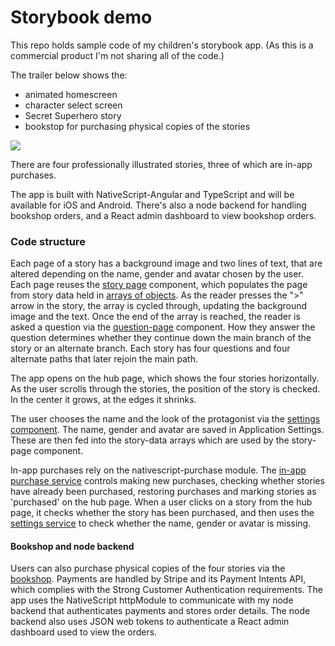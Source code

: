 # Storybook demo

This repo holds sample code of my children's storybook app. (As this is a commercial product I'm not sharing all of the code.)

The trailer below shows the:
* animated homescreen
* character select screen
* Secret Superhero story
* bookstop for purchasing physical copies of the stories

![](trailer.gif)

There are four professionally illustrated stories, three of which are in-app purchases.

The app is built with NativeScript-Angular and TypeScript and will be available for iOS and Android. There's also a node backend for handling bookshop orders, and a React admin dashboard to view bookshop orders.

### Code structure

Each page of a story has a background image and two lines of text, that are altered depending on the name, gender and avatar chosen by the user. Each page reuses the [story page](https://github.com/ckpantelides/storybook-demo/tree/main/storypage) component, which populates the page from story data held in [arrays of objects](https://github.com/ckpantelides/storybook-demo/blob/main/superhero/superhero-main1-data.ts). As the reader presses the ">" arrow in the story, the array is cycled through, updating the background image and the text. Once the end of the array is reached, the reader is asked a question via the [question-page](https://github.com/ckpantelides/storybook-demo/tree/main/questionpage) component. How they answer the question determines whether they continue down the main branch of the story or an alternate branch. Each story has four questions and four alternate paths that later rejoin the main path.

The app opens on the hub page, which shows the four stories horizontally. As the user scrolls through the stories, the position of the story is checked. In the center it grows, at the edges it shrinks.

The user chooses the name and the look of the protagonist via the [settings component](https://github.com/ckpantelides/storybook-demo/tree/main/settings). The name, gender and avatar are saved in Application Settings. These are then fed into the story-data arrays which are used by the story-page component.

In-app purchases rely on the nativescript-purchase module. The [in-app purchase service](https://github.com/ckpantelides/storybook-demo/blob/main/services/iap.service.ts) controls making new purchases, checking whether stories have already been purchased, restoring purchases and marking stories as 'purchased' on the hub page. When a user clicks on a story from the hub page, it checks whether the story has been purchased, and then uses the [settings service](https://github.com/ckpantelides/storybook-demo/blob/main/services/settings.service.ts) to check whether the name, gender or avatar is missing.

#### Bookshop and node backend

Users can also purchase physical copies of the four stories via the [bookshop](https://github.com/ckpantelides/storybook-demo/tree/main/bookshop). Payments are handled by Stripe and its Payment Intents API, which complies with the Strong Customer Authentication requirements. The app uses the NativeScript httpModule to communicate with my node backend that authenticates payments and stores order details. The node backend also uses JSON web tokens to authenticate a React admin dashboard used to view the orders.


